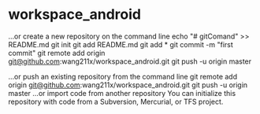 # workspace_android
…or create a new repository on the command line
echo "# gitComand" >> README.md
git init
git add README.md
git add *
git commit -m "first commit"
git remote add origin git@github.com:wang211x/workspace_android.git
git push -u origin master

…or push an existing repository from the command line
git remote add origin git@github.com:wang211x/workspace_android.git
git push -u origin master
…or import code from another repository
You can initialize this repository with code from a Subversion, Mercurial, or TFS project.
